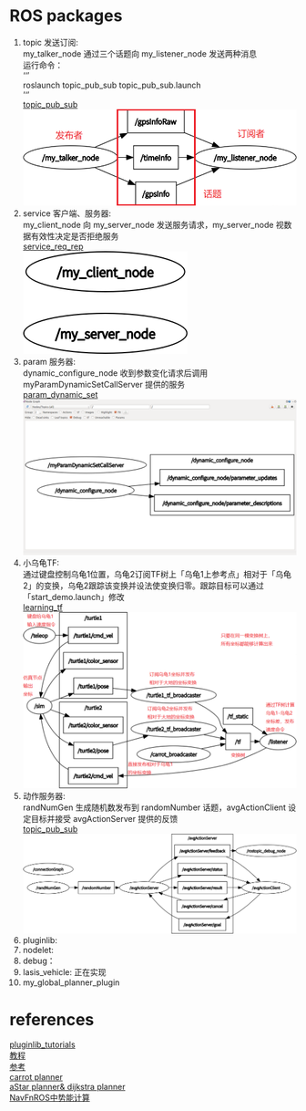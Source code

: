 # ROS packages
1. topic 发送订阅:  
    my_talker_node 通过三个话题向 my_listener_node 发送两种消息  
    运行命令：  
    ‘‘’  
    roslaunch topic_pub_sub topic_pub_sub.launch  
    ’‘’  
    [topic_pub_sub](https://github.com/guannan-he/ROS/tree/main/src/topic_pub_sub)  
    ![image](images/topic_pub_sub/nodes.png)  
2. service 客户端、服务器:  
    my_client_node 向 my_server_node 发送服务请求，my_server_node 视数据有效性决定是否拒绝服务  
    [service_req_rep](https://github.com/guannan-he/ROS/tree/main/src/service_req_rep)  
    ![image](images/service_req_rep/nodes.png)  
3. param 服务器:  
    dynamic_configure_node 收到参数变化请求后调用 myParamDynamicSetCallServer 提供的服务  
    [param_dynamic_set](https://github.com/guannan-he/ROS/tree/main/src/param_dynamic_set)  
    ![image](images/param_dynamic_set/nodes.png)  
4. 小乌龟TF:  
    通过键盘控制乌龟1位置，乌龟2订阅TF树上「乌龟1上参考点」相对于「乌龟2」的变换，乌龟2跟踪该变换并设法使变换归零。跟踪目标可以通过「start_demo.launch」修改  
    [learning_tf](https://github.com/guannan-he/ROS/tree/main/src/learning_tf)  
    ![image](images/learning_tf/nodes.png)  
5. 动作服务器:  
    randNumGen 生成随机数发布到 randomNumber 话题，avgActionClient 设定目标并接受 avgActionServer 提供的反馈  
    [topic_pub_sub](https://github.com/guannan-he/ROS/tree/main/src/action_server_client)  
    ![image](images/action_server_client/nodes.png)  
6. pluginlib:  
7. nodelet:  
8. debug：
9. lasis_vehicle: 正在实现  
10. my_global_planner_plugin  
 
    
# references  
[pluginlib_tutorials](https://github.com/huchunxu/ros_blog_sources/tree/master/pluginlib_tutorials)  
[教程](https://haoqchen.site/2019/08/15/debug-ros-with-vscode/)  
[参考](https://github.com/xmy0916/racecar)  
[carrot planner](http://wiki.ros.org/navigation/Tutorials/Writing%20A%20Global%20Path%20Planner%20As%20Plugin%20in%20ROS)  
[aStar planner& dijkstra planner](https://zhuanlan.zhihu.com/p/113662488)  
[NavFnROS中势能计算](https://github.com/locusrobotics/robot_navigation/tree/master/dlux_global_planner#the-kernel) 


